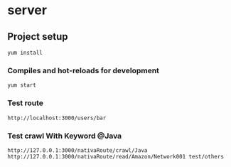 # server

## Project setup
```
yum install
```

### Compiles and hot-reloads for development
```
yum start
```

### Test route
```
http://localhost:3000/users/bar
```

### Test crawl With Keyword @Java
```
http://127.0.0.1:3000/nativaRoute/crawl/Java
http://127.0.0.1:3000/nativaRoute/read/Amazon/Network001 test/others
```
